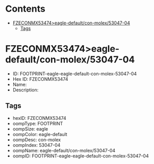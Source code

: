 



Contents
========

* [FZECONMX53474>eagle-default/con-molex/53047-04](#fzeconmx53474eagle-defaultcon-molex53047-04)
	* [Tags](#tags)

# FZECONMX53474>eagle-default/con-molex/53047-04

- ID: FOOTPRINT-eagle-eagle-default-con-molex-53047-04
- Hex ID: FZECONMX53474
- Name: 
- Description: 

## Tags

- hexID: FZECONMX53474
- oompType: FOOTPRINT
- oompSize: eagle
- oompColor: eagle-default
- oompDesc: con-molex
- oompIndex: 53047-04
- oompName: eagle-default/con-molex/53047-04
- oompID: FOOTPRINT-eagle-eagle-default-con-molex-53047-04
